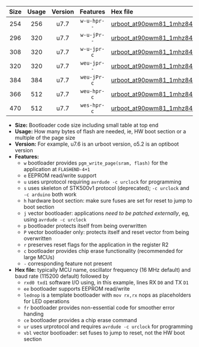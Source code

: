 |Size|Usage|Version|Features|Hex file|
|:-:|:-:|:-:|:-:|:--|
|254|256|u7.7|`w-u-hpr--`|[urboot_at90pwm81_1mhz8432_9600bps_rxb0_txb1_ur.hex](https://raw.githubusercontent.com/stefanrueger/urboot.hex/main/mcus/at90pwm81/fcpu_1mhz8432/9600_bps/urboot_at90pwm81_1mhz8432_9600bps_rxb0_txb1_ur.hex)|
|296|320|u7.7|`w-u-jPr--`|[urboot_at90pwm81_1mhz8432_9600bps_rxb0_txb1_lednop_fr_ur_vbl.hex](https://raw.githubusercontent.com/stefanrueger/urboot.hex/main/mcus/at90pwm81/fcpu_1mhz8432/9600_bps/urboot_at90pwm81_1mhz8432_9600bps_rxb0_txb1_lednop_fr_ur_vbl.hex)|
|308|320|u7.7|`w-u-jpr-c`|[urboot_at90pwm81_1mhz8432_9600bps_rxb0_txb1_lednop_fr_ce_ur_vbl.hex](https://raw.githubusercontent.com/stefanrueger/urboot.hex/main/mcus/at90pwm81/fcpu_1mhz8432/9600_bps/urboot_at90pwm81_1mhz8432_9600bps_rxb0_txb1_lednop_fr_ce_ur_vbl.hex)|
|320|320|u7.7|`weu-jpr--`|[urboot_at90pwm81_1mhz8432_9600bps_rxb0_txb1_ee_ur_vbl.hex](https://raw.githubusercontent.com/stefanrueger/urboot.hex/main/mcus/at90pwm81/fcpu_1mhz8432/9600_bps/urboot_at90pwm81_1mhz8432_9600bps_rxb0_txb1_ee_ur_vbl.hex)|
|384|384|u7.7|`weu-jPr-c`|[urboot_at90pwm81_1mhz8432_9600bps_rxb0_txb1_ee_lednop_fr_ce_ur_vbl.hex](https://raw.githubusercontent.com/stefanrueger/urboot.hex/main/mcus/at90pwm81/fcpu_1mhz8432/9600_bps/urboot_at90pwm81_1mhz8432_9600bps_rxb0_txb1_ee_lednop_fr_ce_ur_vbl.hex)|
|366|512|u7.7|`weu-hpr-c`|[urboot_at90pwm81_1mhz8432_9600bps_rxb0_txb1_ee_lednop_fr_ce_ur.hex](https://raw.githubusercontent.com/stefanrueger/urboot.hex/main/mcus/at90pwm81/fcpu_1mhz8432/9600_bps/urboot_at90pwm81_1mhz8432_9600bps_rxb0_txb1_ee_lednop_fr_ce_ur.hex)|
|470|512|u7.7|`wes-hpr-c`|[urboot_at90pwm81_1mhz8432_9600bps_rxb0_txb1_ee_lednop_fr_ce.hex](https://raw.githubusercontent.com/stefanrueger/urboot.hex/main/mcus/at90pwm81/fcpu_1mhz8432/9600_bps/urboot_at90pwm81_1mhz8432_9600bps_rxb0_txb1_ee_lednop_fr_ce.hex)|

- **Size:** Bootloader code size including small table at top end
- **Usage:** How many bytes of flash are needed, ie, HW boot section or a multiple of the page size
- **Version:** For example, u7.6 is an urboot version, o5.2 is an optiboot version
- **Features:**
  + `w` bootloader provides `pgm_write_page(sram, flash)` for the application at `FLASHEND-4+1`
  + `e` EEPROM read/write support
  + `u` uses urprotocol requiring `avrdude -c urclock` for programming
  + `s` uses skeleton of STK500v1 protocol (deprecated); `-c urclock` and `-c arduino` both work
  + `h` hardware boot section: make sure fuses are set for reset to jump to boot section
  + `j` vector bootloader: applications *need to be patched externally*, eg, using `avrdude -c urclock`
  + `p` bootloader protects itself from being overwritten
  + `P` vector bootloader only: protects itself and reset vector from being overwritten
  + `r` preserves reset flags for the application in the register R2
  + `c` bootloader provides chip erase functionality (recommended for large MCUs)
  + `-` corresponding feature not present
- **Hex file:** typically MCU name, oscillator frequency (16 MHz default) and baud rate (115200 default) followed by
  + `rxd0 txd1` software I/O using, in this example, lines RX `D0` and TX `D1`
  + `ee` bootloader supports EEPROM read/write
  + `lednop` is a template bootloader with `mov rx,rx` nops as placeholders for LED operations
  + `fr` bootloader provides non-essential code for smoother error handing
  + `ce` bootloader provides a chip erase command
  + `ur` uses urprotocol and requires `avrdude -c urclock` for programming
  + `vbl` vector bootloader: set fuses to jump to reset, not the HW boot section
